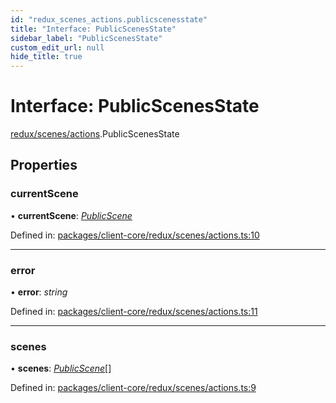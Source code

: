 ```yaml
---
id: "redux_scenes_actions.publicscenesstate"
title: "Interface: PublicScenesState"
sidebar_label: "PublicScenesState"
custom_edit_url: null
hide_title: true
---
```


# Interface: PublicScenesState

[redux/scenes/actions](../modules/redux_scenes_actions.md).PublicScenesState

## Properties

### currentScene

• **currentScene**: [*PublicScene*](redux_scenes_actions.publicscene.md)

Defined in: [packages/client-core/redux/scenes/actions.ts:10](https://github.com/xr3ngine/xr3ngine/blob/56376a778/packages/client-core/redux/scenes/actions.ts#L10)

___

### error

• **error**: *string*

Defined in: [packages/client-core/redux/scenes/actions.ts:11](https://github.com/xr3ngine/xr3ngine/blob/56376a778/packages/client-core/redux/scenes/actions.ts#L11)

___

### scenes

• **scenes**: [*PublicScene*](redux_scenes_actions.publicscene.md)[]

Defined in: [packages/client-core/redux/scenes/actions.ts:9](https://github.com/xr3ngine/xr3ngine/blob/56376a778/packages/client-core/redux/scenes/actions.ts#L9)

